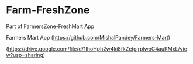 # Farm-FreshZone
Part of FarmersZone-FreshMart App

Farmers Mart App (https://github.com/MishalPandey/Farmers-Mart)

(https://drive.google.com/file/d/1IhoHph2w4kj8fkZetgjrplwoC4auKMxL/view?usp=sharing)


